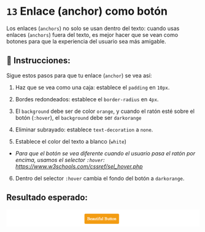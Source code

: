 # `13` Enlace (anchor) como botón

Los enlaces (`anchors`) no solo se usan dentro del texto: cuando usas enlaces (`anchors`) fuera del texto, es mejor hacer que se vean como botones para que la experiencia del usuario sea más amigable.

## 📝 Instrucciones:

Sigue estos pasos para que tu enlace (`anchor`) se vea así:

1. Haz que se vea como una caja: establece el `padding` en `10px`.

2. Bordes redondeados: establece el `border-radius` en `4px`.

3. El `background` debe ser de color `orange`, y cuando el ratón esté sobre el botón (`:hover`), el `background` debe ser `darkorange`

4. Eliminar subrayado: establece `text-decoration` a `none`.

5. Establece el color del texto a blanco (`white`)

+ *Para que el botón se vea diferente cuando el usuario pasa el ratón por encima, usamos el selector `:hover`: https://www.w3schools.com/cssref/sel_hover.php*

6. Dentro del selector `:hover` cambia el fondo del botón a `darkorange`.

## Resultado esperado:

![Example Image](../../.learn/assets/13-1.gif?raw=true)
